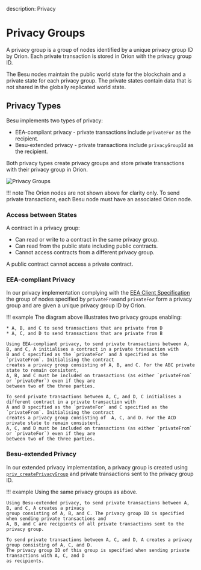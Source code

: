 description: Privacy
<!--- END of page meta data -->

# Privacy Groups 

A privacy group is a group of nodes identified by a unique privacy group ID by Orion. Each private transaction is 
stored in Orion with the privacy group ID.

The Besu nodes maintain the public world state for the blockchain and a private state for each privacy group. 
The private states contain data that is not shared in the globally replicated world state. 

## Privacy Types 

Besu implements two types of privacy: 

* EEA-compliant privacy - private transactions include `privateFor` as the recipient.
* Besu-extended privacy - private transactions include `privacyGroupId` as the recipient.

Both privacy types create privacy groups and store private transactions with their privacy group in Orion. 

![Privacy Groups](../../images/PrivacyGroups.png)

!!! note
    The Orion nodes are not shown above for clarity only.  To send private transactions, 
    each Besu node must have an associated Orion node. 

### Access between States 

A contract in a privacy group:

* Can read or write to a contract in the same privacy group.
* Can read from the public state including public contracts. 
* Cannot access contracts from a different privacy group. 

A public contract cannot access a private contract.

### EEA-compliant Privacy 

In our privacy implementation complying with the [EEA Client Specification](https://entethalliance.org/technical-documents/)
the group of nodes specified by `privateFrom`and `privateFor` form a privacy group and are given a unique 
privacy group ID by Orion.  

!!! example 
    The diagram above illustrates two privacy groups enabling: 

    * A, B, and C to send transactions that are private from D 
    * A, C, and D to send transactions that are private from B 

    Using EEA-compliant privacy, to send private transactions between A, B, and C, A initialises a contract in a private transaction with
    B and C specified as the `privateFor` and A specified as the `privateFrom`. Initialising the contract 
    creates a privacy group consisting of A, B, and C. For the ABC private state to remain consistent, 
    A, B, and C must be included on transactions (as either `privateFrom` or `privateFor`) even if they are 
    between two of the three parties.

    To send private transactions between A, C, and D, C initialises a different contract in a private transaction with
    A and D specified as the `privateFor` and C specified as the `privateFrom`. Initialising the contract 
    creates a privacy group consisting of  A, C, and D. For the ACD private state to remain consistent, 
    A, C, and D must be included on transactions (as either `privateFrom` or `privateFor`) even if they are 
    between two of the three parties.


### Besu-extended Privacy 
 
In our extended privacy implementation, a privacy group is created using [`priv_createPrivacyGroup`](../../Reference/API-Methods.md#priv_createprivacygroup)
and private transactions sent to the privacy group ID. 

!!! example 
    Using the same privacy groups as above. 

    Using Besu-extended privacy, to send private transactions between A, B, and C, A creates a privacy 
    group consisting of A, B, and C. The privacy group ID is specified when sending private transactions and 
    A, B, and C are recipients of all private transactions sent to the privacy group. 

    To send private transactions between A, C, and D, A creates a privacy group consisting of A, C, and D.
    The privacy group ID of this group is specified when sending private transactions with A, C, and D 
    as recipients. 